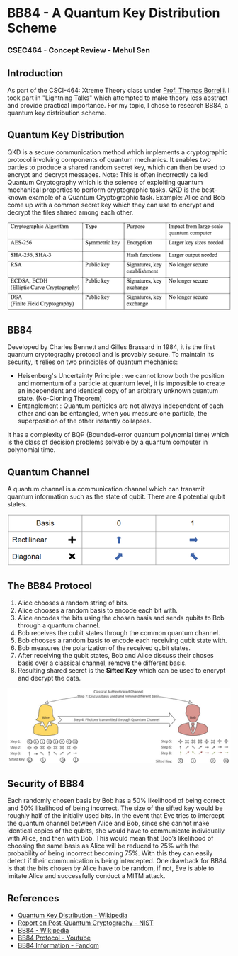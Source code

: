 # BB84 - A Quantum Key Distribution Scheme

### CSEC464 - Concept Review - Mehul Sen

## Introduction

As part of the CSCI-464: Xtreme Theory class under [Prof. Thomas Borrelli](https://www.rit.edu/directory/tjbcis-thomas-borrelli). I took part in "Lightning Talks" which attempted to make theory less abstract and provide practical importance. For my topic, I chose to research BB84, a quantum key distribution scheme.

## Quantum Key Distribution

QKD is a secure communication method which implements a cryptographic protocol involving components of quantum mechanics. It enables two parties to produce a shared random secret key, which can then be used to encrypt and decrypt messages.
Note: This is often incorrectly called Quantum Cryptography which is the science of exploiting quantum mechanical properties to perform cryptographic tasks. QKD is the best-known example of a Quantum Cryptographic task.
Example: Alice and Bob come up with a common secret key which they can use to encrypt and decrypt the files shared among each other.

![BB84-1](images\BB84-1.png)

## BB84

Developed by Charles Bennett and Gilles Brassard in 1984, it is the first quantum cryptography protocol and is provably secure. To maintain its security, it relies on two principles of quantum mechanics:

- Heisenberg's Uncertainty Principle : we cannot know both the position and momentum of a particle at quantum level, it is impossible to create an independent and identical copy of an arbitrary unknown quantum state. (No-Cloning Theorem)
- Entanglement : Quantum particles are not always independent of each other and can be entangled, when you measure one particle, the superposition of the other instantly collapses.

It has a complexity of BQP (Bounded-error quantum polynomial time) which is the class of decision problems solvable by a quantum computer in polynomial time.

## Quantum Channel

A quantum channel is a communication channel which can transmit quantum information such as the state of qubit. There are 4 potential qubit states.

![BB84-2](images\BB84-2.png)

## The BB84 Protocol

1. Alice chooses a random string of bits.
2. Alice chooses a random basis to encode each bit with.
3. Alice encodes the bits using the chosen basis and sends qubits to Bob through a quantum channel.
4. Bob receives the qubit states through the common quantum channel.
5. Bob chooses a random basis to encode each receiving qubit state with.
6. Bob measures the polarization of the received qubit states.
7. After receiving the qubit states, Bob and Alice discuss their choses basis over a classical channel, remove the different basis.
8. Resulting shared secret is the **Sifted Key** which can be used to encrypt and decrypt the data.

![BB84-3](images\BB84-3.png)

## Security of BB84

Each randomly chosen basis by Bob has a 50% likelihood of being correct and 50% likelihood of being incorrect. The size of the sifted key would be roughly half of the initially used bits.
In the event that Eve tries to intercept the quantum channel between Alice and Bob, since she cannot make identical copies of the qubits, she would have to communicate individually with Alice, and then with Bob. This would mean that Bob’s likelihood of choosing the same basis as Alice will be reduced to 25% with the probability of being incorrect becoming 75%. With this they can easily detect if their communication is being intercepted.
One drawback for BB84 is that the bits chosen by Alice have to be random, if not, Eve is able to imitate Alice and successfully conduct a MITM attack.

## References

- [Quantum Key Distribution - Wikipedia](https://en.wikipedia.org/wiki/Quantum_key_distribution)
- [Report on Post-Quantum Cryptography - NIST](https://csrc.nist.gov/csrc/media/publications/nistir/8105/final/documents/nistir_8105_draft.pdf)
- [BB84 - Wikipedia](https://en.wikipedia.org/wiki/BB84)
- [BB84 Protocol - Youtube](https://youtu.be/44G9UuB2RWI)
- [BB84 Information - Fandom](https://cryptography.fandom.com/wiki/BB84)